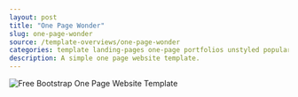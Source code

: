 ```yaml
---
layout: post
title: "One Page Wonder"
slug: one-page-wonder
source: /template-overviews/one-page-wonder
categories: template landing-pages one-page portfolios unstyled popular
description: A simple one page website template.
---
```


<img src="/assets/img/templates/one-page-wonder.jpg" class="img-responsive" alt="Free Bootstrap One Page Website Template">